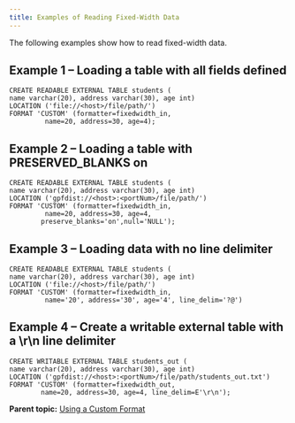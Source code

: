 ```yaml
---
title: Examples of Reading Fixed-Width Data 
---
```


The following examples show how to read fixed-width data.

## <a id="ex1"></a>Example 1 – Loading a table with all fields defined 

```
CREATE READABLE EXTERNAL TABLE students (
name varchar(20), address varchar(30), age int)
LOCATION ('file://<host>/file/path/')
FORMAT 'CUSTOM' (formatter=fixedwidth_in, 
         name=20, address=30, age=4);

```

## <a id="ex2"></a>Example 2 – Loading a table with PRESERVED\_BLANKS on 

```
CREATE READABLE EXTERNAL TABLE students (
name varchar(20), address varchar(30), age int)
LOCATION ('gpfdist://<host>:<portNum>/file/path/')
FORMAT 'CUSTOM' (formatter=fixedwidth_in, 
         name=20, address=30, age=4,
        preserve_blanks='on',null='NULL');

```

## <a id="ex3"></a>Example 3 – Loading data with no line delimiter 

```
CREATE READABLE EXTERNAL TABLE students (
name varchar(20), address varchar(30), age int)
LOCATION ('file://<host>/file/path/')
FORMAT 'CUSTOM' (formatter=fixedwidth_in, 
         name='20', address='30', age='4', line_delim='?@')

```

## <a id="ex4"></a>Example 4 – Create a writable external table with a \\r\\n line delimiter 

```
CREATE WRITABLE EXTERNAL TABLE students_out (
name varchar(20), address varchar(30), age int)
LOCATION ('gpfdist://<host>:<portNum>/file/path/students_out.txt')     
FORMAT 'CUSTOM' (formatter=fixedwidth_out, 
        name=20, address=30, age=4, line_delim=E'\r\n');

```

**Parent topic:** [Using a Custom Format](../../load/topics/g-using-a-custom-format.html)

